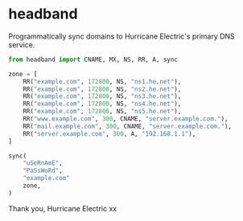 # headband

Programmatically sync domains to Hurricane Electric's primary DNS service.

```python
from headband import CNAME, MX, NS, RR, A, sync

zone = [
    RR("example.com", 172800, NS, "ns1.he.net"),
    RR("example.com", 172800, NS, "ns2.he.net"),
    RR("example.com", 172800, NS, "ns3.he.net"),
    RR("example.com", 172800, NS, "ns4.he.net"),
    RR("example.com", 172800, NS, "ns5.he.net"),
    RR("www.example.com", 300, CNAME, "server.example.com."),
    RR("mail.example.com", 300, CNAME, "server.example.com."),
    RR("server.example.com", 300, A, "192.168.1.1"),
]

sync(
    "uSeRnAmE",
    "PaSsWoRd",
    "example.com"
    zone,
)
```

Thank you, Hurricane Electric xx
